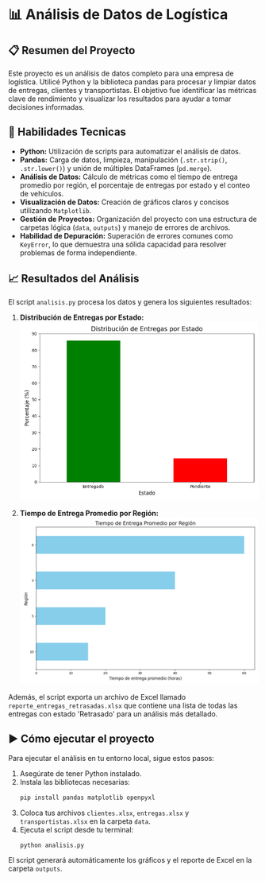 # 📊 Análisis de Datos de Logística

## 📋 Resumen del Proyecto

Este proyecto es un análisis de datos completo para una empresa de logística. Utilicé Python y la biblioteca pandas para procesar y limpiar datos de entregas, clientes y transportistas. El objetivo fue identificar las métricas clave de rendimiento y visualizar los resultados para ayudar a tomar decisiones informadas.

## 🚀 Habilidades Tecnicas

* **Python:** Utilización de scripts para automatizar el análisis de datos.
* **Pandas:** Carga de datos, limpieza, manipulación (`.str.strip()`, `.str.lower()`) y unión de múltiples DataFrames (`pd.merge`).
* **Análisis de Datos:** Cálculo de métricas como el tiempo de entrega promedio por región, el porcentaje de entregas por estado y el conteo de vehículos.
* **Visualización de Datos:** Creación de gráficos claros y concisos utilizando `Matplotlib`.
* **Gestión de Proyectos:** Organización del proyecto con una estructura de carpetas lógica (`data`, `outputs`) y manejo de errores de archivos.
* **Habilidad de Depuración:** Superación de errores comunes como `KeyError`, lo que demuestra una sólida capacidad para resolver problemas de forma independiente.
  
## 📈 Resultados del Análisis

El script `analisis.py` procesa los datos y genera los siguientes resultados:

1.  **Distribución de Entregas por Estado:**
    ![Distribución de Entregas por Estado](outputs/porcentaje_entregas.png)

2.  **Tiempo de Entrega Promedio por Región:**
    ![Tiempo de Entrega Promedio por Región](outputs/tiempo_por_region.png)

Además, el script exporta un archivo de Excel llamado `reporte_entregas_retrasadas.xlsx` que contiene una lista de todas las entregas con estado 'Retrasado' para un análisis más detallado.

## ▶️ Cómo ejecutar el proyecto

Para ejecutar el análisis en tu entorno local, sigue estos pasos:

1.  Asegúrate de tener Python instalado.
2.  Instala las bibliotecas necesarias:
    ```bash
    pip install pandas matplotlib openpyxl
    ```
3.  Coloca tus archivos `clientes.xlsx`, `entregas.xlsx` y `transportistas.xlsx` en la carpeta `data`.
4.  Ejecuta el script desde tu terminal:
    ```bash
    python analisis.py
    ```

El script generará automáticamente los gráficos y el reporte de Excel en la carpeta `outputs`.
